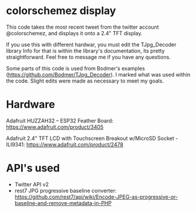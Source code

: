 # colorschemez display
This code takes the most recent tweet from the twitter account @colorschemez, and displays it onto a 2.4" TFT display. 

If you use this with different hardwar, you must edit the TJpg_Decoder library Info for that is within the library's documentation, its pretty straightforward. Feel free to message me if you have any questions.

Some parts of this code is used from Bodmer's examples (https://github.com/Bodmer/TJpg_Decoder). I marked what was used within the code. Slight edits were made as necessary to meet my goals.

# Hardware
Adafruit HUZZAH32 – ESP32 Feather Board: https://www.adafruit.com/product/3405

Adafruit 2.4" TFT LCD with Touchscreen Breakout w/MicroSD Socket - ILI9341: https://www.adafruit.com/product/2478

# API's used
* Twitter API v2
* rest7 JPG progressive baseline converter: https://github.com/rest7/api/wiki/Encode-JPEG-as-progressive-or-baseline-and-remove-metadata-in-PHP


